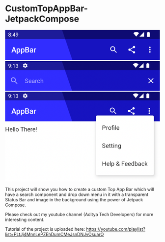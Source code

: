 # CustomTopAppBar-JetpackCompose

![](preview.png)
![](preview2.png)
![](preview3.png)

This project will show you how to create a custom Top App Bar which will have a search component and drop down menu in it with a transparent Status Bar and image in the background using the power of Jetpack Compose.

Please check out my youtube channel (Aditya Tech Developers) for more interesting content.

Tutorial of the project is uploaded here: https://youtube.com/playlist?list=PLtJj4MnnLePZEhDumCMeJsnDNJvOsuarO
